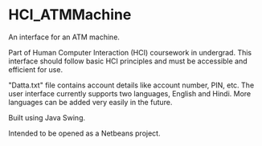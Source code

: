 # HCI_ATMMachine
An interface for an ATM machine.

Part of Human Computer Interaction (HCI) coursework in undergrad. This interface should follow basic HCI principles and must be accessible and efficient for use.

"Datta.txt" file contains account details like account number, PIN, etc.
The user interface currently supports two languages, English and Hindi. More languages can be added very easily in the future.

Built using Java Swing.

Intended to be opened as a Netbeans project.